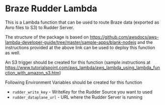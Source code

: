 # Braze Rudder Lambda 
This is a Lambda function that can be used to route Braze data (exported as Avro files to S3) to Rudder Server.

The structure of the package is based on https://github.com/awsdocs/aws-lambda-developer-guide/tree/master/sample-apps/blank-nodejs
and the instructions provided at the above link can be used to deploy this function as well.

An S3 trigger should be created for this function (sample instructions at https://www.tutorialspoint.com/aws_lambda/aws_lambda_using_lambda_function_with_amazon_s3.htm)

Following Environment Variables should be created for this function
*	`rudder_write_key` - WriteKey for the Rudder Source you want to used
*	`rudder_dataplane_url` - URL where the Rudder Server is running


